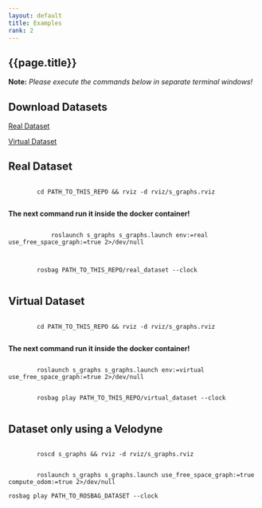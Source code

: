 ```yaml
---
layout: default
title: Examples
rank: 2
---
```

<section class="section-pad">
    <h1 class="title_section">{{page.title}}</h1>
    <strong class="sec-space">Note:</strong> <em>Please execute the commands below in separate terminal windows!</em>
    <h2>Download Datasets</h2>
    <p class="sec-space"><a href="https://uniluxembourg-my.sharepoint.com/:u:/g/personal/hriday_bavle_uni_lu/EQN2qUn1P1dKuzcZqan8o3UBrBMa8b5Pcspupm_CBFHTgA?e=JxYnAJ" target="_blank">Real Dataset</a></p>
    <p class="sec-space"><a href="https://uniluxembourg-my.sharepoint.com/:u:/g/personal/hriday_bavle_uni_lu/EWy7dyDnGzFLh3LMR0VXYQABne9B_NZ0YCM-o_PF8PPY5g?e=xoThE1" target="_blank">Virtual Dataset</a></p>
    <h2>Real Dataset</h2>
    <code class="color-bg">
        <span class="hljs-built_in">cd</span> PATH_TO_THIS_REPO &amp;&amp; rviz <span class="hljs-_">-d</span> rviz/s_graphs.rviz
    </code>
    <p><strong>The next command run it inside the docker container!</strong></p>
    <pre><code class="color-bg">
            roslaunch s_graphs s_graphs.launch <span class="hljs-string">env:</span>=real <span class="hljs-string">use_free_space_graph:</span>=<span class="hljs-literal">true</span> <span class="hljs-number">2</span>&gt;<span class="hljs-regexp">/dev/</span><span class="hljs-literal">null</span>
    </code></pre>
    <code class="color-bg">
        rosbag PATH_TO_THIS_REPO/real_dataset <span class="hljs-comment">--clock</span>
    </code>
    <h2>Virtual Dataset</h2>
    <code class="color-bg">
        <span class="hljs-built_in">cd</span> PATH_TO_THIS_REPO &amp;&amp; rviz <span class="hljs-_">-d</span> rviz/s_graphs.rviz
    </code>
    <p><strong>The next command run it inside the docker container!</strong></p>
    <code class="color-bg">
        roslaunch s_graphs s_graphs.launch <span class="hljs-string">env:</span>=virtual <span class="hljs-string">use_free_space_graph:</span>=<span class="hljs-literal">true</span> <span class="hljs-number">2</span>&gt;<span class="hljs-regexp">/dev/</span><span class="hljs-literal">null</span>
    </code>
    <br>
    <code class="color-bg">
        rosbag play PATH_TO_THIS_REPO/virtual_dataset <span class="hljs-comment">--clock</span>
    </code>
    <h2>Dataset only using a Velodyne</h2>
    <code class="color-bg">
        roscd s_graphs &amp;&amp; rviz <span class="hljs-_">-d</span> rviz/s_graphs.rviz
    </code>
    <br>
    <code class="color-bg">
        roslaunch s_graphs s_graphs.launch <span class="hljs-string">use_free_space_graph:</span>=<span class="hljs-literal">true</span> <span class="hljs-string">compute_odom:</span>=<span class="hljs-literal">true</span> <span class="hljs-number">2</span>&gt;<span class="hljs-regexp">/dev/</span><span class="hljs-literal">null</span>
    </code>
    <br>
    <code class="color-bg">rosbag play PATH_TO_ROSBAG_DATASET <span class="hljs-comment">--clock</span>
    </code>
</section>